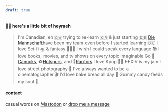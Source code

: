 ```yaml
---
draft: true
---
```


#### 🤙🏼 here's a little bit of heyraeh
> I'm Canadian, eh 🇨🇦
> trying to re-learn 🇰🇷 & just starting 🇩🇪
> [Die Mannschaft](https://simple.wikipedia.org/wiki/Germany_national_football_team)have been my team even before I started learning 🇩🇪
> I love Sci-fi 🛸 & fantasy 🧚🏻‍♂️ 
> I wish I could speak every language 📚
> I love books, movies, and tv shows on every topic imaginable
> Go 🏒[Canucks](https://www.nhl.com/canucks/), ⚽️[Hotspurs](https://www.tottenhamhotspur.com), and 🏀[Raptors](https://www.nba.com/raptors/)
> I love Kpop 🫶🏻
> FFXIV is my jam 
> I love street photography 📸
> I've always wanted to be a cinematographer 🎬
> I'd love bake bread all day 🥨
> Gummy candy feeds my soul 🍬

#### contact
casual words on <a rel="me" href="https://mstdn.games/@craftykraken">Mastodon</a> 
or [drop me a message](tab:https://letterbird.co/heyraeh)
